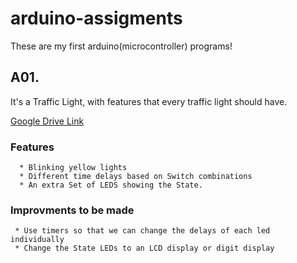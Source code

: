 # arduino-assigments

These are my first arduino(microcontroller) programs! 

## A01. 

It's a Traffic Light, with features that every traffic light should have. 

[Google Drive Link](https://docs.google.com/document/d/16-lsMgJuGx5EQduAu56tw4GfpptkM8IitD1vEYhOC6I/edit?usp=sharing)

### Features
``` 
  * Blinking yellow lights
  * Different time delays based on Switch combinations 
  * An extra Set of LEDS showing the State. 
``` 

### Improvments to be made

```
 * Use timers so that we can change the delays of each led individually
 * Change the State LEDs to an LCD display or digit display
```
